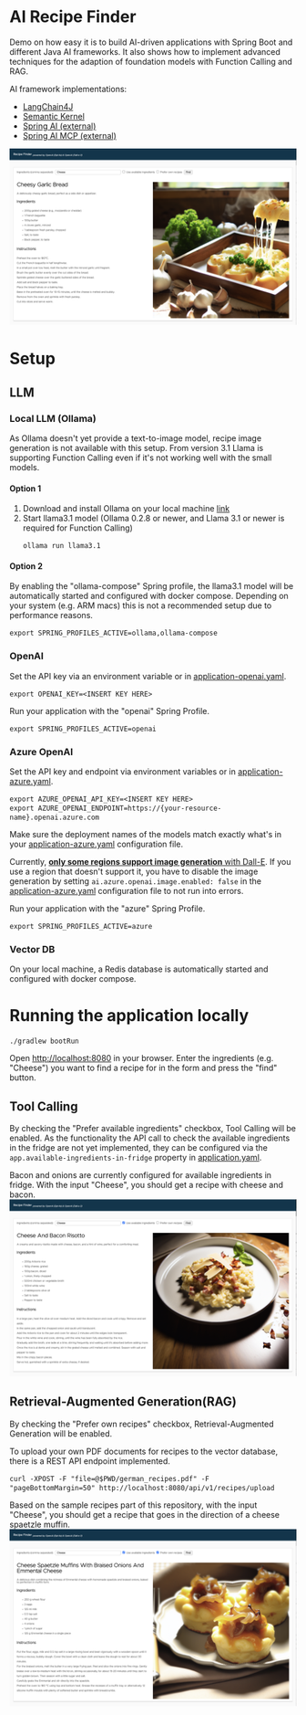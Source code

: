 # AI Recipe Finder

Demo on how easy it is to build AI-driven applications with Spring Boot and different Java AI frameworks. 
It also shows how to implement advanced techniques for the adaption of foundation models with Function Calling and RAG.

AI framework implementations:
- [LangChain4J](langchain4j)
- [Semantic Kernel](semantic-kernel)
- [Spring AI (external)](https://github.com/timosalm/spring-ai-recipe-finder)
- [Spring AI MCP (external)](https://github.com/timosalm/spring-ai-recipe-finder-mcp)

![](docs/images/ui-sample.png)

# Setup
## LLM
### Local LLM (Ollama)
As Ollama doesn't yet provide a text-to-image model, recipe image generation is not available with this setup. 
From version 3.1 Llama is supporting Function Calling even if it's not working well with the small models.

#### Option 1
1. Download and install Ollama on your local machine [link](https://ollama.com/)
2. Start llama3.1 model (Ollama 0.2.8 or newer, and Llama 3.1 or newer is required for Function Calling)
    ```
    ollama run llama3.1
    ```
#### Option 2
By enabling the "ollama-compose" Spring profile, the llama3.1 model will be automatically started and configured with docker compose.
Depending on your system (e.g. ARM macs) this is not a recommended setup due to performance reasons.
```
export SPRING_PROFILES_ACTIVE=ollama,ollama-compose
```
### OpenAI
Set the API key via an environment variable or in [application-openai.yaml](src/main/resources/application-openai.yaml).
```
export OPENAI_KEY=<INSERT KEY HERE>
```
Run your application with the "openai" Spring Profile.
```
export SPRING_PROFILES_ACTIVE=openai
```

### Azure OpenAI
Set the API key and endpoint via environment variables or in [application-azure.yaml](src/main/resources/application-azure.yaml).
```
export AZURE_OPENAI_API_KEY=<INSERT KEY HERE>
export AZURE_OPENAI_ENDPOINT=https://{your-resource-name}.openai.azure.com
```

Make sure the deployment names of the models match exactly what's in your [application-azure.yaml](src/main/resources/application-azure.yaml) configuration file.

Currently, [**only some regions support image generation** with Dall-E](https://learn.microsoft.com/en-us/azure/ai-services/openai/concepts/models#dall-e-models).
If you use a region that doesn't support it, you have to disable the image generation by setting `ai.azure.openai.image.enabled: false` in the [application-azure.yaml](src/main/resources/application-azure.yaml) configuration file to not run into errors.

Run your application with the "azure" Spring Profile.
```
export SPRING_PROFILES_ACTIVE=azure
```

### Vector DB
On your local machine, a Redis database is automatically started and configured with docker compose. 

# Running the application locally
```
./gradlew bootRun
```
Open [http://localhost:8080](http://localhost:8080) in your browser. 
Enter the ingredients (e.g. "Cheese") you want to find a recipe for in the form and press the "find" button.

## Tool Calling 
By checking the "Prefer available ingredients" checkbox, Tool Calling will be enabled.
As the functionality the API call to check the available ingredients in the fridge are not yet implemented, they can be configured via the
`app.available-ingredients-in-fridge` property in [application.yaml](src/main/resources/application.yaml).

Bacon and onions are currently configured for available ingredients in fridge.
With the input "Cheese", you should get a recipe with cheese and bacon.
![](docs/images/ui-sample-function-calling.png)

## Retrieval-Augmented Generation(RAG)
By checking the "Prefer own recipes" checkbox, Retrieval-Augmented Generation will be enabled.

To upload your own PDF documents for recipes to the vector database, there is a REST API endpoint implemented. 
```
curl -XPOST -F "file=@$PWD/german_recipes.pdf" -F "pageBottomMargin=50" http://localhost:8080/api/v1/recipes/upload
```
Based on the sample recipes part of this repository, with the input "Cheese", you should get a recipe that goes in the direction of a cheese spaetzle muffin.
![](docs/images/ui-sample-rag.png)